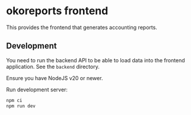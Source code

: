 # okoreports frontend

This provides the frontend that generates accounting reports.

## Development

You need to run the backend API to be able to load data into the frontend application.
See the `backend` directory.

Ensure you have NodeJS v20 or newer.

Run development server:

```bash
npm ci
npm run dev
```
